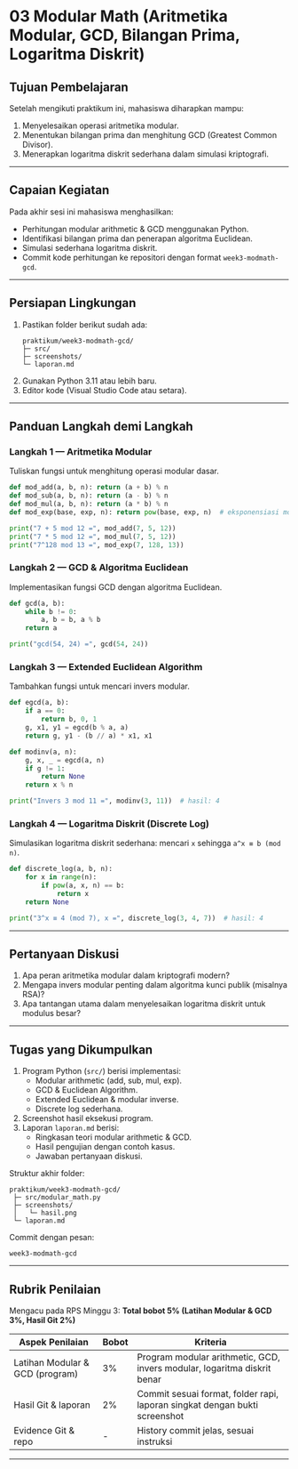 # 03 Modular Math (Aritmetika Modular, GCD, Bilangan Prima, Logaritma Diskrit)

## Tujuan Pembelajaran
Setelah mengikuti praktikum ini, mahasiswa diharapkan mampu:  
1. Menyelesaikan operasi aritmetika modular.  
2. Menentukan bilangan prima dan menghitung GCD (Greatest Common Divisor).  
3. Menerapkan logaritma diskrit sederhana dalam simulasi kriptografi.  

---

## Capaian Kegiatan
Pada akhir sesi ini mahasiswa menghasilkan:  
- Perhitungan modular arithmetic & GCD menggunakan Python.  
- Identifikasi bilangan prima dan penerapan algoritma Euclidean.  
- Simulasi sederhana logaritma diskrit.  
- Commit kode perhitungan ke repositori dengan format `week3-modmath-gcd`.  

---

## Persiapan Lingkungan
1. Pastikan folder berikut sudah ada:  
   ```
   praktikum/week3-modmath-gcd/
   ├─ src/
   ├─ screenshots/
   └─ laporan.md
   ```
2. Gunakan Python 3.11 atau lebih baru.  
3. Editor kode (Visual Studio Code atau setara).  

---

## Panduan Langkah demi Langkah

### Langkah 1 — Aritmetika Modular
Tuliskan fungsi untuk menghitung operasi modular dasar.  
```python
def mod_add(a, b, n): return (a + b) % n
def mod_sub(a, b, n): return (a - b) % n
def mod_mul(a, b, n): return (a * b) % n
def mod_exp(base, exp, n): return pow(base, exp, n)  # eksponensiasi modular

print("7 + 5 mod 12 =", mod_add(7, 5, 12))
print("7 * 5 mod 12 =", mod_mul(7, 5, 12))
print("7^128 mod 13 =", mod_exp(7, 128, 13))
```

### Langkah 2 — GCD & Algoritma Euclidean
Implementasikan fungsi GCD dengan algoritma Euclidean.  
```python
def gcd(a, b):
    while b != 0:
        a, b = b, a % b
    return a

print("gcd(54, 24) =", gcd(54, 24))
```

### Langkah 3 — Extended Euclidean Algorithm
Tambahkan fungsi untuk mencari invers modular.  
```python
def egcd(a, b):
    if a == 0:
        return b, 0, 1
    g, x1, y1 = egcd(b % a, a)
    return g, y1 - (b // a) * x1, x1

def modinv(a, n):
    g, x, _ = egcd(a, n)
    if g != 1:
        return None
    return x % n

print("Invers 3 mod 11 =", modinv(3, 11))  # hasil: 4
```

### Langkah 4 — Logaritma Diskrit (Discrete Log)
Simulasikan logaritma diskrit sederhana: mencari `x` sehingga `a^x ≡ b (mod n)`.  
```python
def discrete_log(a, b, n):
    for x in range(n):
        if pow(a, x, n) == b:
            return x
    return None

print("3^x ≡ 4 (mod 7), x =", discrete_log(3, 4, 7))  # hasil: 4
```

---

## Pertanyaan Diskusi
1. Apa peran aritmetika modular dalam kriptografi modern?  
2. Mengapa invers modular penting dalam algoritma kunci publik (misalnya RSA)?  
3. Apa tantangan utama dalam menyelesaikan logaritma diskrit untuk modulus besar?     

---

## Tugas yang Dikumpulkan
1. Program Python (`src/`) berisi implementasi:  
   - Modular arithmetic (add, sub, mul, exp).  
   - GCD & Euclidean Algorithm.  
   - Extended Euclidean & modular inverse.  
   - Discrete log sederhana.  
2. Screenshot hasil eksekusi program.  
3. Laporan `laporan.md` berisi:  
   - Ringkasan teori modular arithmetic & GCD.  
   - Hasil pengujian dengan contoh kasus.  
   - Jawaban pertanyaan diskusi.  

Struktur akhir folder:
```
praktikum/week3-modmath-gcd/
 ├─ src/modular_math.py
 ├─ screenshots/
 │   └─ hasil.png
 └─ laporan.md
```

Commit dengan pesan:  
```
week3-modmath-gcd
```

---

## Rubrik Penilaian
Mengacu pada RPS Minggu 3: **Total bobot 5% (Latihan Modular & GCD 3%, Hasil Git 2%)**  

| Aspek Penilaian                  | Bobot | Kriteria                                                                 |
|----------------------------------|-------|--------------------------------------------------------------------------|
| Latihan Modular & GCD (program)  | 3%    | Program modular arithmetic, GCD, invers modular, logaritma diskrit benar |
| Hasil Git & laporan              | 2%    | Commit sesuai format, folder rapi, laporan singkat dengan bukti screenshot|
| Evidence Git & repo              | -     | History commit jelas, sesuai instruksi                                    |

---


